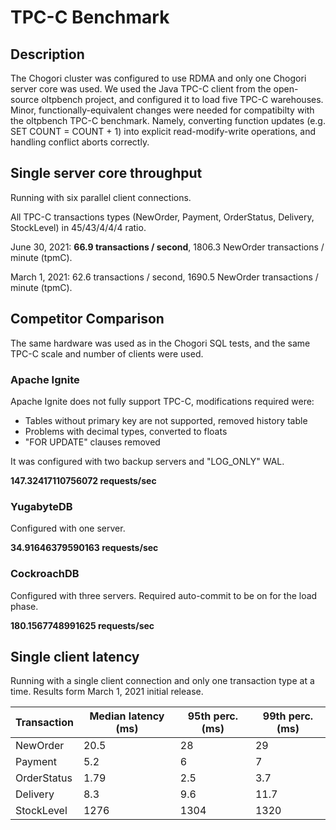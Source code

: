 # TPC-C Benchmark

## Description

The Chogori cluster was configured to use RDMA and only one Chogori server core was used. We used the Java TPC-C client from the open-source oltpbench project, and configured it to load five TPC-C warehouses. Minor, functionally-equivalent changes were needed for compatibilty with the oltpbench TPC-C benchmark. Namely, converting function updates (e.g. SET COUNT = COUNT + 1) into explicit read-modify-write operations, and handling conflict aborts correctly.

## Single server core throughput

Running with six parallel client connections.

All TPC-C transactions types (NewOrder, Payment, OrderStatus, Delivery, StockLevel) in 45/43/4/4/4 
ratio. 

June 30, 2021: **66.9 transactions / second**, 1806.3 NewOrder transactions / minute (tpmC).

March 1, 2021: 62.6 transactions / second, 1690.5 NewOrder transactions / minute (tpmC).

## Competitor Comparison

The same hardware was used as in the Chogori SQL tests, and the same TPC-C scale and number of clients were used.

### Apache Ignite

Apache Ignite does not fully support TPC-C, modifications required were:

- Tables without primary key are not supported, removed history table
- Problems with decimal types, converted to floats
- "FOR UPDATE" clauses removed

It was configured with two backup servers and "LOG\_ONLY" WAL.

**147.32417110756072 requests/sec**

### YugabyteDB

Configured with one server.

**34.91646379590163 requests/sec**

### CockroachDB

Configured with three servers. Required auto-commit to be on for the load phase.

**180.1567748991625 requests/sec**

## Single client latency

Running with a single client connection and only one transaction type at a time. Results form March 1, 2021 initial release.

|Transaction|Median latency (ms)|95th perc. (ms)|99th perc. (ms)|
|---|---|---|---|
|NewOrder|20.5|28|29|
|Payment|5.2|6|7|
|OrderStatus|1.79|2.5|3.7|
|Delivery|8.3|9.6|11.7|
|StockLevel|1276|1304|1320|

